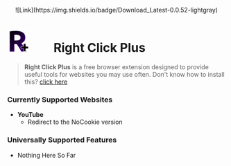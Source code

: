 <p align="center">
  ![Link](https://img.shields.io/badge/Download_Latest-0.0.52-lightgray)
</p>

# <img src="https://github.com/Newfies/RightClickPlus/blob/main/images/Ext/EnabledFavicon.png?raw=true" style="height: 50px; width: 50px; margin-right: 50px;"> Right Click Plus
> **Right Click Plus** is a free browser extension designed to provide useful tools for websites you may use often.
> Don't know how to install this? [click here](how-to-install.mp4)

### Currently Supported Websites
- **YouTube**
  - Redirect to the NoCookie version

### Universally Supported Features
- Nothing Here So Far